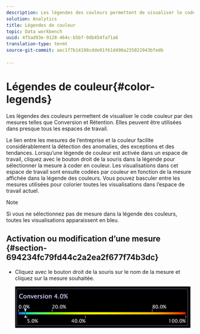 ```yaml
---
description: Les légendes des couleurs permettent de visualiser le code couleur par des mesures telles que Conversion et Rétention. Elles peuvent être utilisées dans presque tous les espaces de travail.
solution: Analytics
title: Légendes de couleur
topic: Data workbench
uuid: 4f5ad93e-9128-464c-b5b7-9db454fa71a6
translation-type: tm+mt
source-git-commit: aec1f7b14198cdde91f61d490a235022943bfedb

---
```



# Légendes de couleur{#color-legends}

Les légendes des couleurs permettent de visualiser le code couleur par des mesures telles que Conversion et Rétention. Elles peuvent être utilisées dans presque tous les espaces de travail.

Le lien entre les mesures de l’entreprise et la couleur facilite considérablement la détection des anomalies, des exceptions et des tendances. Lorsqu’une légende de couleur est activée dans un espace de travail, cliquez avec le bouton droit de la souris dans la légende pour sélectionner la mesure à coder en couleur. Les visualisations dans cet espace de travail sont ensuite codées par couleur en fonction de la mesure affichée dans la légende des couleurs. Vous pouvez basculer entre les mesures utilisées pour colorier toutes les visualisations dans l’espace de travail actuel.

>[!NOTE]
>
>Si vous ne sélectionnez pas de mesure dans la légende des couleurs, toutes les visualisations apparaissent en bleu.

## Activation ou modification d’une mesure {#section-694234fc79fd44c2a2ea2f677f74b3dc}

* Cliquez avec le bouton droit de la souris sur le nom de la mesure et cliquez sur la mesure souhaitée.

   ![](assets/lgd_ColorLegend.png)

